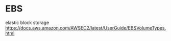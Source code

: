 # EBS

elastic block storage
https://docs.aws.amazon.com/AWSEC2/latest/UserGuide/EBSVolumeTypes.html
